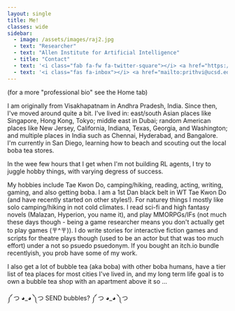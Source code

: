 ```yaml
---
layout: single
title: Me!
classes: wide
sidebar:
  - image: /assets/images/raj2.jpg
  - text: "Researcher"
  - text: "Allen Institute for Artificial Intelligence"
  - title: "Contact"
  - text: '<i class="fab fa-fw fa-twitter-square"></i> <a href="https://twitter.com/rajammanabrolu">@rajammanabrolu</a>'
  - text: '<i class="fas fa-inbox"></i> <a href="mailto:prithvi@ucsd.edu">prithvi@ucsd.edu</a>'
---
```

(for a more "professional bio" see the Home tab)

I am originally from Visakhapatnam in Andhra Pradesh, India. Since then, I've moved around quite a bit. I've lived in: east/south Asian places like Singapore, Hong Kong, Tokyo; middle east in Dubai; random American places like New Jersey, California, Indiana, Texas, Georgia, and Washington; and multiple places in India such as Chennai, Hyderabad, and Bangalore. I'm currently in San Diego, learning how to beach and scouting out the local boba tea stores.

In the wee few hours that I get when I'm not building RL agents, I try to juggle hobby things, with varying degress of success.

My hobbies include Tae Kwon Do, camping/hiking, reading, acting, writing, gaming, and also getting boba. I am a 1st Dan black belt in WT Tae Kwon Do (and have recently started on other styles!). For naturey things I mostly like solo camping/hiking in not cold climates. I read sci-fi and high fantasy novels (Malazan, Hyperion, you name it), and play MMORPGs/IFs (not much these days though - being a game researcher means you don't actually get to play games (〒^〒)). I do write stories for interactive fiction games and scripts for theatre plays though (used to be an actor but that was too much effort) under a not so psuedo psuedonym. If you bought an itch.io bundle recentlyish, you prob have some of my work. 

I also get a lot of bubble tea (aka boba) with other boba humans, have a tier list of tea places for most cities I've lived in, and my long term life goal is to own a bubble tea shop with an apartment above it so ...

༼ つ ◕\_◕ ༽つ SEND bubbles? ༼ つ ◕\_◕ ༽つ 
